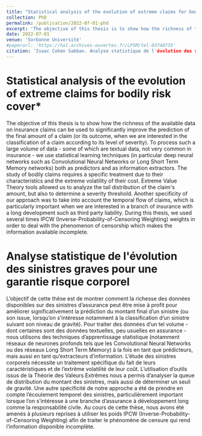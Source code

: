 ```yaml
---
title: "Statistical analysis of the evolution of extreme claims for bodily risk cover."
collection: PhD
permalink: /publication/2022-07-01-phd
excerpt: 'The objective of this thesis is to show how the richness of the available data on insurance claims can be used to significantly improve the prediction of the final amount of a claim (or its outcome, when we are interested in the classification of a claim according to its level of severity). To process such a large volume of data - some of which are textual data, not very common in insurance - we use statistical learning techniques (in particular deep neural networks such as Convolutional Neural Networks or Long Short Term Memory networks) both as predictors and as information extractors. The study of bodily claims requires a specific treatment due to their characteristics and the extreme volatility of their cost. Extreme Value Theory tools allowed us to analyze the tail distribution of the claim's amount, but also to determine a severity threshold. Another specificity of our approach was to take into account the temporal flow of claims, which is particularly important when we are interested in a branch of insurance with a long development such as third party liability. During this thesis, we used several times IPCW (Inverse-Probability-of-Censoring Weighting) weights in order to deal with the phenomenon of censorship which makes the information available incomplete.'
date: 2022-07-01
venue: 'Sorbonne Université'
#paperurl: 'https://hal.archives-ouvertes.fr/LPSM/tel-03740735'
citation: 'Isaac Cohen Sabban. Analyse statistique de l'évolution des sinistres graves pour une garantie risque corporel. Mathématiques [math]. Sorbonne Université, 2022. Français.'
---
```

# Statistical analysis of the evolution of extreme claims for bodily risk cover*

The objective of this thesis is to show how the richness of the available data on insurance claims can be used to significantly improve the prediction of the final amount of a claim (or its outcome, when we are interested in the classification of a claim according to its level of severity). To process such a large volume of data - some of which are textual data, not very common in insurance - we use statistical learning techniques (in particular deep neural networks such as Convolutional Neural Networks or Long Short Term Memory networks) both as predictors and as information extractors. The study of bodily claims requires a specific treatment due to their characteristics and the extreme volatility of their cost. Extreme Value Theory tools allowed us to analyze the tail distribution of the claim's amount, but also to determine a severity threshold. Another specificity of our approach was to take into account the temporal flow of claims, which is particularly important when we are interested in a branch of insurance with a long development such as third party liability. During this thesis, we used several times IPCW (Inverse-Probability-of-Censoring Weighting) weights in order to deal with the phenomenon of censorship which makes the information available incomplete.

# Analyse statistique de l'évolution des sinistres graves pour une garantie risque corporel

L’objectif de cette thèse est de montrer comment la richesse des données disponibles sur des sinistres d’assurance peut être mise à profit pour améliorer significativement la prédiction du montant final d’un sinistre (ou son issue, lorsqu’on s’intéresse notamment à la classification d’un sinistre suivant son niveau de gravité). Pour traiter des données d’un tel volume - dont certaines sont des données textuelles, peu usuelles en assurance - nous utilisons des techniques d’apprentissage statistique (notamment réseaux de neurones profonds tels que les Convolutional Neural Networks ou des réseaux Long Short Term Memory) à la fois en tant que prédicteurs, mais aussi en tant qu’extracteurs d’information. L’étude des sinistres corporels nécessite un traitement spécifique du fait de leurs caractéristiques et de l’extrême volatilité de leur coût. L’utilisation d’outils issus de la Théorie des Valeurs Extrêmes nous a permis d’analyser la queue de distribution du montant des sinistres, mais aussi de déterminer un seuil de gravité. Une autre spécificité de notre approche a été de prendre en compte l’écoulement temporel des sinistres, particulièrement important lorsque l’on s’intéresse à une branche d’assurance à développement long comme la responsabilité civile. Au cours de cette thèse, nous avons été amenés à plusieurs reprises à utiliser les poids IPCW (Inverse-Probability-of-Censoring Weighting) afin de traiter le phénomène de censure qui rend l’information disponible incomplète.
